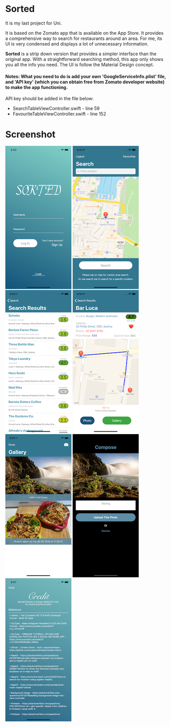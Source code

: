 Sorted
======

It is my last project for Uni.

It is based on the Zomato app that is available on the App Store. It provides a comprehensive way to search for restaurants around an area. For me, its UI is very condensed and displays a lot of unnecessary information. 

**Sorted** is a strip down version that provides a simpler interface than the original app. With a straightforward searching method, this app only shows you all the info you need. The UI is follow the Material Design concept.

#### Notes: What you need to do is add your own 'GoogleServiceInfo.plist' file, and 'API key' (which you can obtain free from Zomato developer website) to make the app functioning.

API key should be added in the file below:
* SearchTableViewController.swift - line 59
* FavouriteTableViewController.swift - line 152

Screenshot
======

![](./images/1.png)
![](./images/2.png)
![](./images/3.png)
![](./images/4.png)
![](./images/5.png)
![](./images/6.png)
![](./images/7.png)
